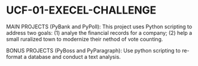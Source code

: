 # UCF-01-EXECEL-CHALLENGE

MAIN PROJECTS (PyBank and PyPoll):
This project uses Python scripting to address two goals: (1) analye the financial records for a company; (2) help a small ruralized town to modernize their nethod of vote counting.

BONUS PROJECTS (PyBoss and PyParagraph):
Use python scripting to re-format a database and conduct a text analysis.